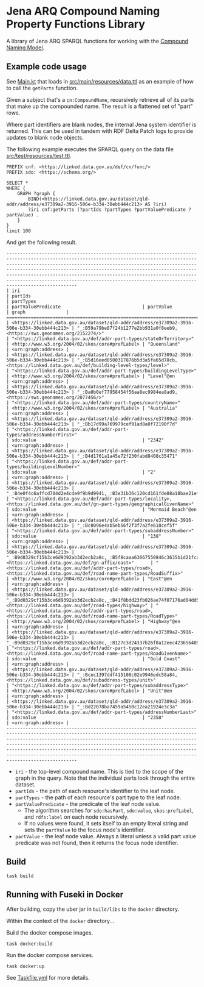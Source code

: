 # Jena ARQ Compound Naming Property Functions Library

A library of Jena ARQ SPARQL functions for working with the [Compound Naming Model](https://agldwg.github.io/compound-naming-model/model.html).

## Example code usage

See [Main.kt](src/main/kotlin/Main.kt) that loads in [src/main/resources/data.ttl](src/main/resources/data.ttl) as an example of how to call the `getParts` function.

Given a subject that's a `cn:CompoundName`, recursively retrieve all of its parts that make up the compounded name. The result is a flattened set of "part" rows.

Where part identifiers are blank nodes, the internal Jena system identifier is returned. This can be used in tandem with RDF Delta Patch logs to provide updates to blank node objects.

The following example executes the SPARQL query on the data file [src/test/resources/test.ttl](src/test/resources/test.ttl).

```sparql
PREFIX cnf: <https://linked.data.gov.au/def/cn/func/>
PREFIX sdo: <https://schema.org/>

SELECT *
WHERE {
    GRAPH ?graph {
        BIND(<https://linked.data.gov.au/dataset/qld-addr/address/e37309a2-3916-506e-b334-30ebb444c213> AS ?iri)
        ?iri cnf:getParts (?partIds ?partTypes ?partValuePredicate ?partValue) .
    }
}
limit 100
```

And get the following result.

```
--------------------------------------------------------------------------------------------------------------------------------------------------------------------------------------------------------------------------------------------------------------------------------------------------------------------------------------------------------------------------------------------------------------------------------------------------------------
| iri                                                                                        | partIds                                                                                                                       | partTypes                                                                                                                        | partValuePredicate                              | partValue          | graph               |
==============================================================================================================================================================================================================================================================================================================================================================================================================================================================
| <https://linked.data.gov.au/dataset/qld-addr/address/e37309a2-3916-506e-b334-30ebb444c213> | "_:B59a79be87f24b1277e2bb931a0f8eeb9,<https://sws.geonames.org/2152274/>"                                                     | "<https://linked.data.gov.au/def/addr-part-types/stateOrTerritory>"                                                              | <http://www.w3.org/2004/02/skos/core#prefLabel> | "Queensland"       | <urn:graph:address> |
| <https://linked.data.gov.au/dataset/qld-addr/address/e37309a2-3916-506e-b334-30ebb444c213> | "_:B5d16eed0500317876b5d3a5fa65d78cb,<https://linked.data.gov.au/def/building-level-types/level>"                             | "<https://linked.data.gov.au/def/addr-part-types/buildingLevelType>"                                                             | <http://www.w3.org/2004/02/skos/core#prefLabel> | "Level"@en         | <urn:graph:address> |
| <https://linked.data.gov.au/dataset/qld-addr/address/e37309a2-3916-506e-b334-30ebb444c213> | "_:Ba0b0ef77958454f56aa8ec9984ea8ad9,<https://sws.geonames.org/2077456/>"                                                     | "<https://linked.data.gov.au/def/addr-part-types/countryName>"                                                                   | <http://www.w3.org/2004/02/skos/core#prefLabel> | "Australia"        | <urn:graph:address> |
| <https://linked.data.gov.au/dataset/qld-addr/address/e37309a2-3916-506e-b334-30ebb444c213> | "_:Bb17d99a769979cef91ad8a0f72190f7d"                                                                                         | "<https://linked.data.gov.au/def/addr-part-types/addressNumberFirst>"                                                            | sdo:value                                       | "2342"             | <urn:graph:address> |
| <https://linked.data.gov.au/dataset/qld-addr/address/e37309a2-3916-506e-b334-30ebb444c213> | "_:B4d1761a1a45e72f230fabd8408c35471"                                                                                         | "<https://linked.data.gov.au/def/addr-part-types/buildingLevelNumber>"                                                           | sdo:value                                       | "2"                | <urn:graph:address> |
| <https://linked.data.gov.au/dataset/qld-addr/address/e37309a2-3916-506e-b334-30ebb444c213> | "_:B4e0f4c6affcd704d2e4cde9f9b9d9941,_:B3e31b36c120cd161fde88a18bae21ef2"                                                     | "<https://linked.data.gov.au/def/addr-part-types/locality>,<https://linked.data.gov.au/def/gn-part-types/geographicalGivenName>" | sdo:value                                       | "Mermaid Beach"@en | <urn:graph:address> |
| <https://linked.data.gov.au/dataset/qld-addr/address/e37309a2-3916-506e-b334-30ebb444c213> | "_:Bc8096e4ab5eb56f2f3f7a2fe618cef5f"                                                                                         | "<https://linked.data.gov.au/def/addr-part-types/subaddressNumber>"                                                              | sdo:value                                       | "138"              | <urn:graph:address> |
| <https://linked.data.gov.au/dataset/qld-addr/address/e37309a2-3916-506e-b334-30ebb444c213> | "_:B9d0329cf15b3ce6d9392ab3d2ecb2a8c,_:B5f8caaa63667550846c3635b1d21fca4,<https://linked.data.gov.au/def/gn-affix/east>"      | "<https://linked.data.gov.au/def/addr-part-types/road>,<https://linked.data.gov.au/def/road-name-part-types/RoadSuffix>"         | <http://www.w3.org/2004/02/skos/core#prefLabel> | "East"@en          | <urn:graph:address> |
| <https://linked.data.gov.au/dataset/qld-addr/address/e37309a2-3916-506e-b334-30ebb444c213> | "_:B9d0329cf15b3ce6d9392ab3d2ecb2a8c,_:B41f8bdd23fb026ae74f07176ad04dd54,<https://linked.data.gov.au/def/road-types/highway>" | "<https://linked.data.gov.au/def/addr-part-types/road>,<https://linked.data.gov.au/def/road-name-part-types/RoadType>"           | <http://www.w3.org/2004/02/skos/core#prefLabel> | "Highway"@en       | <urn:graph:address> |
| <https://linked.data.gov.au/dataset/qld-addr/address/e37309a2-3916-506e-b334-30ebb444c213> | "_:B9d0329cf15b3ce6d9392ab3d2ecb2a8c,_:B127c3d24337b26f8a12eec4236564898"                                                     | "<https://linked.data.gov.au/def/addr-part-types/road>,<https://linked.data.gov.au/def/road-name-part-types/RoadGivenName>"      | sdo:value                                       | "Gold Coast"       | <urn:graph:address> |
| <https://linked.data.gov.au/dataset/qld-addr/address/e37309a2-3916-506e-b334-30ebb444c213> | "_:Bcec1397ddf415108c02e9946edc58a84,<https://linked.data.gov.au/def/subaddress-types/unit>"                                  | "<https://linked.data.gov.au/def/addr-part-types/subaddressType>"                                                                | <http://www.w3.org/2004/02/skos/core#prefLabel> | "Unit"@en          | <urn:graph:address> |
| <https://linked.data.gov.au/dataset/qld-addr/address/e37309a2-3916-506e-b334-30ebb444c213> | "_:Bd22078ba7459a5450c12ea21924e3c3a"                                                                                         | "<https://linked.data.gov.au/def/addr-part-types/addressNumberLast>"                                                             | sdo:value                                       | "2358"             | <urn:graph:address> |
--------------------------------------------------------------------------------------------------------------------------------------------------------------------------------------------------------------------------------------------------------------------------------------------------------------------------------------------------------------------------------------------------------------------------------------------------------------
```

- `iri` - the top-level compound name. This is tied to the scope of the graph in the query. Note that the individual parts look through the entire dataset.
- `partIds` - the path of each resource's identifier to the leaf node.
- `partTypes` - the path of each resource's part type to the leaf node.
- `partValuePredicate` - the predicate of the leaf node value.
  - The algorithm searches for `sdo:hasPart`, `sdo:value`, `skos:prefLabel`, and `rdfs:label` on each node recursively.
  - If no values were found, it sets itself to an empty literal string and sets the `partValue` to the focus node's identifier.
- `partValue` - the leaf node value. Always a literal unless a valid part value predicate was not found, then it returns the focus node identifier.

## Build

```shell
task build
```

## Running with Fuseki in Docker

After building, copy the uber jar in `build/libs` to the `docker` directory.

Within the context of the `docker` directory...

Build the docker compose images.

```shell
task docker:build
```

Run the docker compose services.

```shell
task docker:up
```

See [Taskfile.yml](Taskfile.yml) for more details.
